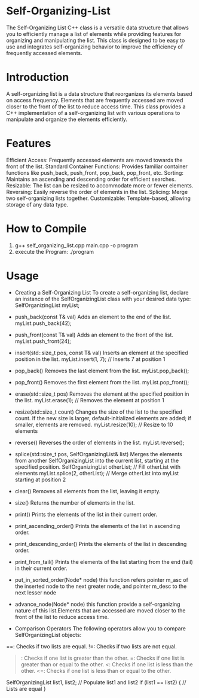 # Self-Organizing-List 
The Self-Organizing List C++ class is a versatile data structure that allows you to efficiently manage a list of elements while providing features for organizing and manipulating the list. This class is designed to be easy to use and integrates self-organizing behavior to improve the efficiency of frequently accessed elements.

# Introduction
A self-organizing list is a data structure that reorganizes its elements based on access frequency. Elements that are frequently accessed are moved closer to the front of the list to reduce access time. This class provides a C++ implementation of a self-organizing list with various operations to manipulate and organize the elements efficiently.

# Features
Efficient Access: Frequently accessed elements are moved towards the front of the list.
Standard Container Functions: Provides familiar container functions like push_back, push_front, pop_back, pop_front, etc.
Sorting: Maintains an ascending and descending order for efficient searches.
Resizable: The list can be resized to accommodate more or fewer elements.
Reversing: Easily reverse the order of elements in the list.
Splicing: Merge two self-organizing lists together.
Customizable: Template-based, allowing storage of any data type.

# How to Compile
1) g++ self_organizing_list.cpp main.cpp -o program
2) execute the Program: ./program

# Usage
* Creating a Self-Organizing List
To create a self-organizing list, declare an instance of the SelfOrganizingList class with your desired data type:
SelfOrganizingList<int> myList;

* push_back(const T& val)
Adds an element to the end of the list.
myList.push_back(42);

* push_front(const T& val)
Adds an element to the front of the list.
myList.push_front(24);

* insert(std::size_t pos, const T& val)
Inserts an element at the specified position in the list.
myList.insert(1, 7); // Inserts 7 at position 1

* pop_back()
Removes the last element from the list.
myList.pop_back();

* pop_front()
Removes the first element from the list.
myList.pop_front();

* erase(std::size_t pos)
Removes the element at the specified position in the list.
myList.erase(1); // Removes the element at position 1

* resize(std::size_t count)
Changes the size of the list to the specified count. If the new size is larger, default-initialized elements are added; if smaller, elements are removed.
myList.resize(10); // Resize to 10 elements

* reverse()
Reverses the order of elements in the list.
myList.reverse();

* splice(std::size_t pos, SelfOrganizingList<T>& list)
Merges the elements from another SelfOrganizingList into the current list, starting at the specified position.
SelfOrganizingList<int> otherList;
// Fill otherList with elements
myList.splice(2, otherList); // Merge otherList into myList starting at position 2

* clear()
Removes all elements from the list, leaving it empty.

* size()
Returns the number of elements in the list.

* print()
Prints the elements of the list in their current order.

* print_ascending_order()
Prints the elements of the list in ascending order.

* print_descending_order()
Prints the elements of the list in descending order.

* print_from_tail()
Prints the elements of the list starting from the end (tail) in their current order.

* put_in_sorted_order(Node* node)
this function refers pointer m_asc of the inserted node to the next greater node, and pointer m_desc to the next lesser node

* advance_node(Node* node)
this function provide a self-organizing nature of this list.Elements that are accessed are moved closer to the front of the list to reduce access time.

* Comparison Operators
The following operators allow you to compare SelfOrganizingList objects:

==: Checks if two lists are equal.
!=: Checks if two lists are not equal.
>: Checks if one list is greater than the other.
>=: Checks if one list is greater than or equal to the other.
<: Checks if one list is less than the other.
<=: Checks if one list is less than or equal to the other.

SelfOrganizingList<int> list1, list2;
// Populate list1 and list2
if (list1 == list2) {
    // Lists are equal
}